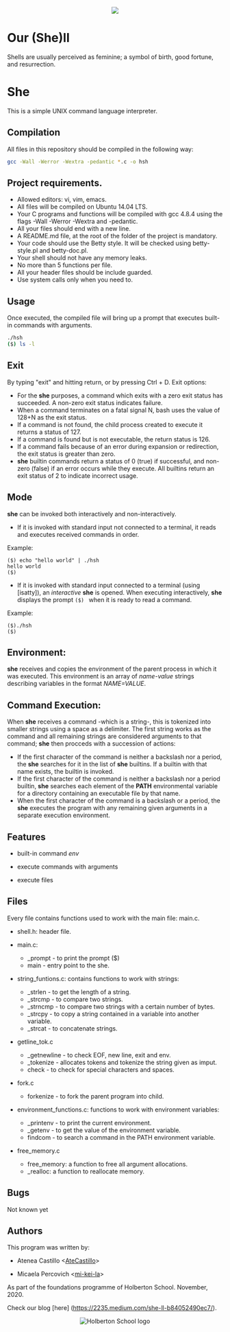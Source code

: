<p align="center">
  <img src="https://i.imgur.com/RFMr490.jpeg">
</p>

# Our (She)ll

 Shells are usually perceived as feminine; a symbol of birth, good fortune, and resurrection.

# She

This is a simple UNIX command language interpreter.

## Compilation

All files in this repository should be compiled in the following way:

```bash
gcc -Wall -Werror -Wextra -pedantic *.c -o hsh
```

## Project requirements.

- Allowed editors: vi, vim, emacs.
- All files will be compiled on Ubuntu 14.04 LTS.
- Your C programs and functions will be compiled with gcc 4.8.4 using the flags -Wall -Werror -Wextra and -pedantic.
- All your files should end with a new line.
- A README.md file, at the root of the folder of the project is mandatory.
- Your code should use the Betty style. It will be checked using betty-style.pl and betty-doc.pl.
- Your shell should not have any memory leaks.
- No more than 5 functions per file.
- All your header files should be include guarded.
- Use system calls only when you need to.

## Usage

Once executed, the compiled file will bring up a prompt that executes built-in
commands with arguments.

```bash
./hsh
($) ls -l

```
## Exit

By typing "exit" and hitting return, or by pressing Ctrl + D.
Exit options:
- For the **she** purposes, a command which exits with a zero exit status has
 succeeded. A non-zero exit status indicates  failure.
-  When  a  command  terminates  on a fatal signal N, bash uses the value of
 128+N  as the exit status.
-  If a command is not found, the child process created to execute it returns a
 status of 127.
- If a command is found but is not executable, the return status is 126.
- If  a command fails because of an error during expansion or redirection,
 the exit status is greater than zero.
- **she** builtin commands return a status of 0 (true) if successful, and
 non-zero (false) if  an  error  occurs  while they execute.  All builtins
 return an exit status of 2 to indicate incorrect usage.

## Mode

**she** can be invoked both interactively and non-interactively.
- If it is invoked with standard input not connected to a terminal, it reads
 and executes received commands in order.

Example:
```
($) echo "hello world" | ./hsh
hello world
($)
```
- If it is invoked with standard input connected to a terminal (using
 [isatty]), an *interactive* **she** is opened. When executing interactively,
 **she** displays the prompt `($) ` when it is ready to read a command.

Example:
```
($)./hsh
($)
```

## Environment:
**she** receives and copies the environment of the parent process in which
it was executed. This environment is an array of *name-value* strings
 describing variables in the format *NAME=VALUE*.

## Command Execution:

When **she** receives a command -which is a string-, this is tokenized
 into smaller strings using a space as a delimiter. The first string works as
 the command and all remaining strings are considered arguments to that
 command; **she** then procceds with a succession of actions:
- If the first character of the command is neither a backslash nor a period,
the **she** searches for it in the list of **she** builtins. If a builtin
 with that name exists, the builtin is invoked.
- If the first character of the command is neither a backslash nor a period
 builtin, **she** searches each element of the **PATH** environmental
 variable for a directory containing an executable file by that name.
- When the first character of the command is a backslash or a period, the
 **she** executes the program with any remaining given arguments in a separate
 execution environment.

## Features

 - built-in command *env*

 - execute commands with arguments

 - execute files

## Files
   Every file contains functions used to work with the main file: main.c.

- shell.h:
  header file.

- main.c:
  - _prompt - to print the prompt ($)
  - main - entry point to the she.

- string_funtions.c: contains functions to work with strings:
  - _strlen - to get the length of a string.
  - _strcmp - to compare two strings.
  - _strncmp - to compare two strings with a certain number of bytes.
  - _strcpy - to copy a string contained in a variable into another variable.
  - _strcat - to concatenate strings.

- getline_tok.c
  - _getnewline - to check EOF, new line, exit and env.
  - _tokenize - allocates tokens and tokenize the string given as imput.
  - check - to check for special characters and spaces.

- fork.c
  - forkenize - to fork the parent program into child.

- environment_functions.c: functions to work with environment variables:
  - _printenv - to print the current environment.
  - _getenv - to get the value of the environment variable.
  - findcom - to search a command in the PATH environment variable.

- free_memory.c
  - free_memory: a function to free all argument allocations.
  - _realloc: a function to reallocate memory.

## Bugs

 Not known yet

## Authors

This program was written by:

- Atenea Castillo <[AteCastillo](https://github.com/AteCastillo)>

- Micaela Percovich <[mi-kei-la](https://github.com/mi-kei-la)>

As part of the foundations programme of Holberton School.
November, 2020.

Check our blog [here] (https://2235.medium.com/she-ll-b84052490ec7/).

<p align="center">
  <img src="http://www.holbertonschool.com/holberton-logo.png" alt="Holberton School logo">
</p>